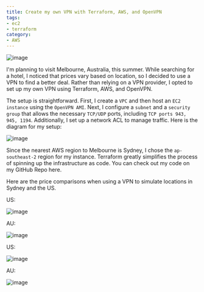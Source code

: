 ```yaml
---
title: Create my own VPN with Terraform, AWS, and OpenVPN
tags:
- ec2
- terraform
category:
- AWS
---
```


![image](https://s3.us-east-1.amazonaws.com/blog.khoah.net/media/vpn-blog/cover.webp)

I'm planning to visit Melbourne, Australia, this summer. While searching for a hotel, I noticed that prices vary based on location, so I decided to use a VPN to find a better deal. Rather than relying on a VPN provider, I opted to set up my own VPN using Terraform, AWS, and OpenVPN.

The setup is straightforward. First, I create a `VPC` and then host an `EC2 instance` using the `OpenVPN AMI`. Next, I configure a `subnet` and a `security group` that allows the necessary `TCP/UDP` ports, including `TCP ports 943, 945, 1194`. Additionally, I set up a network ACL to manage traffic. Here is the diagram for my setup:

![image](https://s3.us-east-1.amazonaws.com/blog.khoah.net/media/vpn-blog/vpn.jpg)

Since the nearest AWS region to Melbourne is Sydney, I chose the `ap-southeast-2` region for my instance. Terraform greatly simplifies the process of spinning up the infrastructure as code. You can check out my code on my GitHub Repo here.

Here are the price comparisons when using a VPN to simulate locations in Sydney and the US.

US:

![image](https://s3.us-east-1.amazonaws.com/blog.khoah.net/media/vpn-blog/bk-us2.png)

AU:

![image](https://s3.us-east-1.amazonaws.com/blog.khoah.net/media/vpn-blog/bk-au1.jpg)

US:

![image](https://s3.us-east-1.amazonaws.com/blog.khoah.net/media/vpn-blog/bk-au2-1.png)

AU: 

![image](https://s3.us-east-1.amazonaws.com/blog.khoah.net/media/vpn-blog/bk-us1-1.png)
